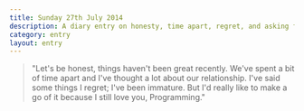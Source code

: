 ```yaml
---
title: Sunday 27th July 2014
description: A diary entry on honesty, time apart, regret, and asking for forgiveness
category: entry
layout: entry
---
```



> "Let's be honest, things haven't been great recently. We've
> spent a bit of time apart and I've thought a lot about our
> relationship. I've said some things I regret; I've been
> immature. But I'd really like to make a go of it because I
> still love you, Programming."
